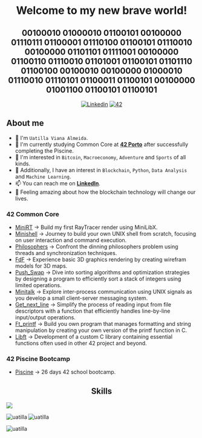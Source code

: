 <div align="center">
  <h1><b>Welcome to my new brave world!</b></h1> 
  <h2><b>00100010 01000010 01100101 00100000 01110111 01100001 01110100 01100101 01110010 00100000 01101101 01111001 00100000 01100110 01110010 01101001 01100101 01101110 01100100 00100010 00100000 01000010 01110010 01110101 01100011 01100101 00100000 01001100 01100101 01100101</b></h2>
</div>

<!---
SMALL ICONS
--->
<p align="center">
  <a href='https://www.linkedin.com/in/uatilla' target="_blank"><img alt='Linkedin' src='https://img.shields.io/badge/LinkedIn-100000?style=flat&logo=Linkedin&logoColor=white&labelColor=0A66C2&color=0A66C2'/></a>
  </a>
  <a href='https://profile.intra.42.fr/users/uviana-a' target="_blank"><img alt='42' src='https://img.shields.io/badge/Porto-100000?style=flat&logo=42&logoColor=white&labelColor=000000&color=000000'/></a>
</p>

## About me

- 👋 I'm `Uatilla Viana Almeida`.
- 🌱 I'm currently studying Common Core at [**42 Porto**](https://www.42porto.com) after successfully completing the Piscine.
- 👀 I'm interested in `Bitcoin`, `Macroeconomy`, `Adventure` and `Sports` of all kinds.
- 🚀 Additionally, I have an interest in `Blockchain`, `Python`, `Data Analysis` and `Machine Learning`.
- 📫 You can reach me on [**LinkedIn**](https://www.linkedin.com/in/uatilla/).
- 🤔 Feeling amazing about how the blockchain technology will change our lives.

  
### 42 Common Core

- [MiniRT](https://github.com/Uatilla/42Porto_MiniRT) -> Build my first RayTracer render using MiniLibX.
- [Minishell](https://github.com/Uatilla/42Porto_Minishell) -> Journey to build your own UNIX shell from scratch, focusing on user interaction and command execution.
- [Philosophers](https://github.com/Uatilla/42Porto_Philosophers) -> Confront the dinning philosophers problem using threads and synchronization techniques.
- [FdF](https://github.com/Uatilla/42Porto_FdF) -> Experience basic 3D graphics rendering by creating wirefram models for 3D maps.
- [Push_Swap](https://github.com/Uatilla/42Porto_Push_swap) -> Dive into sorting algorithms and optimization strategies by designing a program to efficiently sort a stack of integers using limited operations.
- [Minitalk](https://github.com/Uatilla/42Porto_Minitalk) -> Explore inter-process communication using UNIX signals as you develop a small client-server messaging system.
- [Get_next_line](https://github.com/Uatilla/42Porto_Get_next_line) -> Simplify the process of reading input from file descriptors with a function that efficiently handles line-by-line input/output operations.
- [Ft_printf](https://github.com/Uatilla/42Porto_Ft_printf) -> Build you own program that manages formatting and string manipulation by creating your own version of the printf function in C.
- [Libft](https://github.com/Uatilla/42Porto_Libft) -> Development of a custom C library containing essential functions often used in other 42 project and beyond.

### 42 Piscine Bootcamp
- [Piscine](https://github.com/Uatilla/42Porto_Piscine) -> 26 days 42 school bootcamp.

<div align="center">

## Skills
<p align="left">
  <a href="https://skillicons.dev">
    <img src="https://skillicons.dev/icons?i=c,python,git,github,bash,linux,vim,vscode,sketchup,sql" />
  </a>
</p>

<p><img align="left" src="https://github-readme-stats.vercel.app/api/top-langs?username=uatilla&show_icons=true&locale=en&layout=compact" alt="uatilla" /></p>

<p>&nbsp;<img align="left" src="https://github-readme-stats.vercel.app/api?username=uatilla&show_icons=true&locale=en" alt="uatilla" /></p>

<p><img align="left" src="https://github-readme-streak-stats.herokuapp.com/?user=uatilla&" alt="uatilla" /></p>
